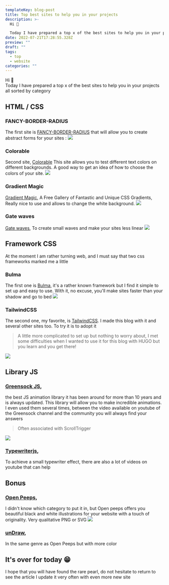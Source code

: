 ```yaml
---
templateKey: blog-post
title: Top best sites to help you in your projects
description: >-
  Hi 👋  

  Today I have prepared a top x of the best sites to help you in your projects all sorted by category
date: 2022-07-21T17:28:55.328Z
preview: ""
draft: ""
tags:
  - top
  - website
categories: ""
---
```


Hi 👋  
Today I have prepared a top x of the best sites to help you in your projects all sorted by category

## HTML / CSS

### FANCY-BORDER-RADIUS
The first site is [FANCY-BORDER-RADIUS](https://9elements.github.io/fancy-border-radius/#30.39.30.30--.) 
that will allow you to create abstract forms for your sites :
![](/top-website/fancy.png)

### Colorable
Second site, [Colorable](https://colorable.jxnblk.com/000e66/e1ff00)
This site allows you to test different text colors on different backgrounds. A good way to get an idea of how to choose the colors of your site.
![](/top-website/color.png)

### Gradient Magic
[Gradient Magic](https://www.gradientmagic.com/), A Free Gallery of Fantastic and Unique CSS Gradients, Really nice to use and allows to change the white background.
![](/top-website/GMagic.png)

### Gate waves
[Gate waves](https://getwaves.io/),
To create small waves and make your sites less linear
![](/top-website/wave.png)



## Framework CSS
At the moment I am rather turning web, and I must say that two css frameworks marked me a little 

### Bulma
The first one is [Bulma](https://bulma.io/), 
it's a rather known framework but I find it simple to set up and easy to use.
With it, no excuse, you'll make sites faster than your shadow and go to bed 
![](/top-website/bulma.png)

### TailwindCSS
The second one, my favorite, is [TailwindCSS](https://tailwindcss.com/). 
I made this blog with it and several other sites too. To try it is to adopt it 

> A little more complicated to set up but nothing to worry about, I met
> some difficulties when I wanted to use it for this blog with HUGO but
> you learn and you get there!

![](/top-website/tailwindcsslogo.png)


## Library JS


### [Greensock JS](https://greensock.com/), 
the best JS animation library
it has been around for more than 10 years and is always updated.
This library will allow you to make incredible animations. 
I even used them several times, between the video available on youtube of the Greensock channel and the community you will always find your answers 

> Often associated with ScrollTrigger

![](/top-website/GS.png)

### [Typewriterjs](https://github.com/tameemsafi/typewriterjs), 
To achieve a small typewriter effect,
there are also a lot of videos on youtube that can help

## Bonus

### [Open Peeps](https://www.openpeeps.com/), 
I didn't know which category to put it in, but Open peeps offers you beautiful black and white illustrations for your website with a touch of originality. Very qualitative PNG or SVG
![](/top-website/OpenPeeps.png)

### [unDraw](https://undraw.co/illustrations), 
In the same genre as Open Peeps but with more color



## It's over for today 😁
I hope that you will have found the rare pearl, do not hesitate to return to see the article I update it very often with even more new site